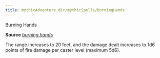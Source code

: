 ```yaml
---
title: mythicAdventure_dir/mythicSpells/burningHands
---
```

Burning Hands

**Source** [_burning hands_](spell_dir/burningHands#_burning-hands)

The range increases to 20 feet, and the damage dealt increases to 1d6 points of fire damage per caster level (maximum 5d6).

